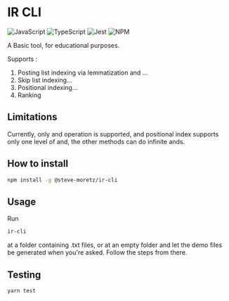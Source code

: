 # IR CLI
![JavaScript](https://img.shields.io/badge/javascript-%23323330.svg?style=for-the-badge&logo=javascript&logoColor=%23F7DF1E)
![TypeScript](https://img.shields.io/badge/typescript-%23007ACC.svg?style=for-the-badge&logo=typescript&logoColor=white)
![Jest](https://img.shields.io/badge/-jest-%23C21325?style=for-the-badge&logo=jest&logoColor=white)
![NPM](https://img.shields.io/badge/NPM-%23000000.svg?style=for-the-badge&logo=npm&logoColor=white)

A Basic tool, for educational purposes.

Supports :

1. Posting list indexing via lemmatization and ...
2. Skip list indexing...
3. Positional indexing...
4. Ranking

## Limitations

Currently, only and operation is supported, and positional index supports only one level of and, the other methods can do infinite ands.

## How to install

```bash
npm install -g @steve-moretz/ir-cli
```

## Usage

Run
```bash
ir-cli
```
at a folder containing .txt files, or at an empty folder and let the demo files be generated when you're asked.
Follow the steps from there.

## Testing

```
yarn test
```